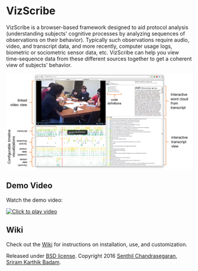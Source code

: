 # VizScribe
VizScribe is a browser-based framework designed to aid protocol analysis (understanding subjects' cognitive processes by analyzing sequences of observations on their behavior).
Typically such observations require audio, video, and transcript data, and more recently, computer usage logs, biometric or sociometric sensor data, etc.
VizScribe can help you view time-sequence data from these different
sources together to get a coherent view of subjects' behavior.

![Screenshot](./interface.png)


## Demo Video
Watch the demo video:

[![Click to play video](https://github.com/senthilchandrasegaran/vizScribe/wiki/images/video_thumbnail.png)](https://vimeo.com/169905057)

## Wiki
Check out the [Wiki](https://github.com/senthilchandrasegaran/vizScribe/wiki) for instructions on installation, use, and customization.

Released under [BSD license](https://opensource.org/licenses/BSD-3-Clause).
Copyright 2016 [Senthil Chandrasegaran](https://github.com/senthilchandrasegaran), [Sriram Karthik Badam](https://github.com/karthikbadam).
